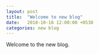 ```yaml
---
layout: post
title:  "Welcome to new blog"
date:   2018-10-18 12:00:00 +0530
categories: new blog
---
```


Welcome to the new blog.
